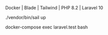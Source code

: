 Docker | Blade | Tailwind | PHP 8.2 | Laravel 10

./vendor/bin/sail up

docker-compose exec laravel.test bash